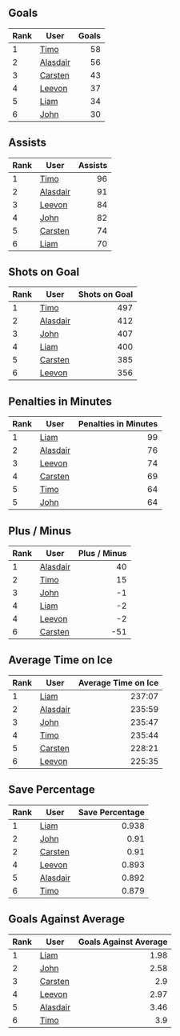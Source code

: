 ## Goals
| Rank | User | Goals |
| :--- | ---- | ---------: |
| 1 | [Timo](https://github.com/llevasseur/fantasy-hockey-league/blob/main/beta/ROSTERS.md#Timo) |  58 |
| 2 | [Alasdair](https://github.com/llevasseur/fantasy-hockey-league/blob/main/beta/ROSTERS.md#Alasdair) |  56 |
| 3 | [Carsten](https://github.com/llevasseur/fantasy-hockey-league/blob/main/beta/ROSTERS.md#Carsten) |  43 |
| 4 | [Leevon](https://github.com/llevasseur/fantasy-hockey-league/blob/main/beta/ROSTERS.md#Leevon) |  37 |
| 5 | [Liam](https://github.com/llevasseur/fantasy-hockey-league/blob/main/beta/ROSTERS.md#Liam) |  34 |
| 6 | [John](https://github.com/llevasseur/fantasy-hockey-league/blob/main/beta/ROSTERS.md#John) |  30 |
## Assists
| Rank | User | Assists |
| :--- | ---- | ---------: |
| 1 | [Timo](https://github.com/llevasseur/fantasy-hockey-league/blob/main/beta/ROSTERS.md#Timo) |  96 |
| 2 | [Alasdair](https://github.com/llevasseur/fantasy-hockey-league/blob/main/beta/ROSTERS.md#Alasdair) |  91 |
| 3 | [Leevon](https://github.com/llevasseur/fantasy-hockey-league/blob/main/beta/ROSTERS.md#Leevon) |  84 |
| 4 | [John](https://github.com/llevasseur/fantasy-hockey-league/blob/main/beta/ROSTERS.md#John) |  82 |
| 5 | [Carsten](https://github.com/llevasseur/fantasy-hockey-league/blob/main/beta/ROSTERS.md#Carsten) |  74 |
| 6 | [Liam](https://github.com/llevasseur/fantasy-hockey-league/blob/main/beta/ROSTERS.md#Liam) |  70 |
## Shots on Goal
| Rank | User | Shots on Goal |
| :--- | ---- | ---------: |
| 1 | [Timo](https://github.com/llevasseur/fantasy-hockey-league/blob/main/beta/ROSTERS.md#Timo) |  497 |
| 2 | [Alasdair](https://github.com/llevasseur/fantasy-hockey-league/blob/main/beta/ROSTERS.md#Alasdair) |  412 |
| 3 | [John](https://github.com/llevasseur/fantasy-hockey-league/blob/main/beta/ROSTERS.md#John) |  407 |
| 4 | [Liam](https://github.com/llevasseur/fantasy-hockey-league/blob/main/beta/ROSTERS.md#Liam) |  400 |
| 5 | [Carsten](https://github.com/llevasseur/fantasy-hockey-league/blob/main/beta/ROSTERS.md#Carsten) |  385 |
| 6 | [Leevon](https://github.com/llevasseur/fantasy-hockey-league/blob/main/beta/ROSTERS.md#Leevon) |  356 |
## Penalties in Minutes
| Rank | User | Penalties in Minutes |
| :--- | ---- | ---------: |
| 1 | [Liam](https://github.com/llevasseur/fantasy-hockey-league/blob/main/beta/ROSTERS.md#Liam) |  99 |
| 2 | [Alasdair](https://github.com/llevasseur/fantasy-hockey-league/blob/main/beta/ROSTERS.md#Alasdair) |  76 |
| 3 | [Leevon](https://github.com/llevasseur/fantasy-hockey-league/blob/main/beta/ROSTERS.md#Leevon) |  74 |
| 4 | [Carsten](https://github.com/llevasseur/fantasy-hockey-league/blob/main/beta/ROSTERS.md#Carsten) |  69 |
| 5 | [Timo](https://github.com/llevasseur/fantasy-hockey-league/blob/main/beta/ROSTERS.md#Timo) |  64 |
| 5 | [John](https://github.com/llevasseur/fantasy-hockey-league/blob/main/beta/ROSTERS.md#John) |  64 |
## Plus / Minus
| Rank | User | Plus / Minus |
| :--- | ---- | ---------: |
| 1 | [Alasdair](https://github.com/llevasseur/fantasy-hockey-league/blob/main/beta/ROSTERS.md#Alasdair) |  40 |
| 2 | [Timo](https://github.com/llevasseur/fantasy-hockey-league/blob/main/beta/ROSTERS.md#Timo) |  15 |
| 3 | [John](https://github.com/llevasseur/fantasy-hockey-league/blob/main/beta/ROSTERS.md#John) |  -1 |
| 4 | [Liam](https://github.com/llevasseur/fantasy-hockey-league/blob/main/beta/ROSTERS.md#Liam) |  -2 |
| 4 | [Leevon](https://github.com/llevasseur/fantasy-hockey-league/blob/main/beta/ROSTERS.md#Leevon) |  -2 |
| 6 | [Carsten](https://github.com/llevasseur/fantasy-hockey-league/blob/main/beta/ROSTERS.md#Carsten) |  -51 |
## Average Time on Ice
| Rank | User | Average Time on Ice |
| :--- | ---- | ---------: |
| 1 | [Liam](https://github.com/llevasseur/fantasy-hockey-league/blob/main/beta/ROSTERS.md#Liam) |  237:07 |
| 2 | [Alasdair](https://github.com/llevasseur/fantasy-hockey-league/blob/main/beta/ROSTERS.md#Alasdair) |  235:59 |
| 3 | [John](https://github.com/llevasseur/fantasy-hockey-league/blob/main/beta/ROSTERS.md#John) |  235:47 |
| 4 | [Timo](https://github.com/llevasseur/fantasy-hockey-league/blob/main/beta/ROSTERS.md#Timo) |  235:44 |
| 5 | [Carsten](https://github.com/llevasseur/fantasy-hockey-league/blob/main/beta/ROSTERS.md#Carsten) |  228:21 |
| 6 | [Leevon](https://github.com/llevasseur/fantasy-hockey-league/blob/main/beta/ROSTERS.md#Leevon) |  225:35 |
## Save Percentage
| Rank | User | Save Percentage |
| :--- | ---- | ---------: |
| 1 | [Liam](https://github.com/llevasseur/fantasy-hockey-league/blob/main/beta/ROSTERS.md#Liam) |  0.938 |
| 2 | [John](https://github.com/llevasseur/fantasy-hockey-league/blob/main/beta/ROSTERS.md#John) |  0.91 |
| 2 | [Carsten](https://github.com/llevasseur/fantasy-hockey-league/blob/main/beta/ROSTERS.md#Carsten) |  0.91 |
| 4 | [Leevon](https://github.com/llevasseur/fantasy-hockey-league/blob/main/beta/ROSTERS.md#Leevon) |  0.893 |
| 5 | [Alasdair](https://github.com/llevasseur/fantasy-hockey-league/blob/main/beta/ROSTERS.md#Alasdair) |  0.892 |
| 6 | [Timo](https://github.com/llevasseur/fantasy-hockey-league/blob/main/beta/ROSTERS.md#Timo) |  0.879 |
## Goals Against Average
| Rank | User | Goals Against Average |
| :--- | ---- | ---------: |
| 1 | [Liam](https://github.com/llevasseur/fantasy-hockey-league/blob/main/beta/ROSTERS.md#Liam) |  1.98 |
| 2 | [John](https://github.com/llevasseur/fantasy-hockey-league/blob/main/beta/ROSTERS.md#John) |  2.58 |
| 3 | [Carsten](https://github.com/llevasseur/fantasy-hockey-league/blob/main/beta/ROSTERS.md#Carsten) |  2.9 |
| 4 | [Leevon](https://github.com/llevasseur/fantasy-hockey-league/blob/main/beta/ROSTERS.md#Leevon) |  2.97 |
| 5 | [Alasdair](https://github.com/llevasseur/fantasy-hockey-league/blob/main/beta/ROSTERS.md#Alasdair) |  3.46 |
| 6 | [Timo](https://github.com/llevasseur/fantasy-hockey-league/blob/main/beta/ROSTERS.md#Timo) |  3.9 |

